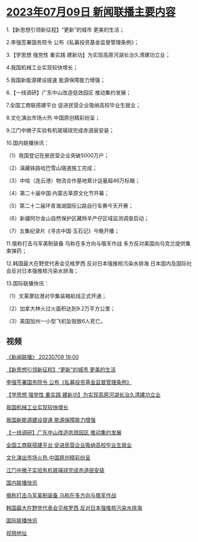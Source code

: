 # [2023年07月09日 新闻联播主要内容](https://tv.cctv.com/lm/xwlb/day/20230709.shtml)

1.【新思想引领新征程】“更新”的城市 更美的生活；

2.李强签署国务院令 公布《私募投资基金监督管理条例》；

3.【学思想 强党性 重实践 建新功】为实现高原河湖长治久清建功立业；

4.我国机械工业实现较快增长；

5.我国新能源建设提速 能源保障能力增强；

6.【一线调研】广东中山改造低效园区 推动集约发展；

7.全国工商联搭建平台 促进民营企业吸纳高校毕业生就业；

8.文化演出市场火热 中国原创精彩纷呈；

9.江门中微子实验有机玻璃球完成赤道层安装；

10.国内联播快讯：

（1）我国登记在册民营企业突破5000万户；

（2）滇藏铁路哈巴雪山隧道施工完成；

（3）中哈（连云港）物流合作基地累计运量超46万标箱；

（4）第二十届中国·内蒙古草原文化节开幕；

（5）第二十二届环青海湖国际公路自行车赛今天开赛；

（6）新疆阿尔金山自然保护区藏羚羊产仔区域监测调查启动；

（7）五集纪录片《寻古中国·玉石记》今晚开播；

11.俄称打击乌军美制装备 乌称在多方向与俄军作战 多方反对美国向乌克兰提供集束弹药；

12.韩国最大在野党代表会见格罗西 反对日本强推核污染水排海 日本国内及国际社会反对日本强推核污染水排海；

13.国际联播快讯：

（1）文莱摩拉港对华集装箱航线正式开通；

（2）加拿大林火过火面积达到9.2万平方公里；

（3）美国加州一小型飞机坠毁致6人死亡。

## 视频

[《新闻联播》 20230709 19:00](https://tv.cctv.com/2023/07/09/VIDEWbijO5duIn9tgfBsWrZm230709.shtml)

[【新思想引领新征程】“更新”的城市 更美的生活](https://tv.cctv.com/2023/07/09/VIDEOahzQhBsw9YmmAL2m2uI230709.shtml)

[李强签署国务院令 公布《私募投资基金监督管理条例》](https://tv.cctv.com/2023/07/09/VIDEcSpfmoBW1UK4rw2yPrb0230709.shtml)

[【学思想 强党性 重实践 建新功】为实现高原河湖长治久清建功立业](https://tv.cctv.com/2023/07/09/VIDE5MKYvCe5apMtLVZZ5ECL230709.shtml)

[我国机械工业实现较快增长](https://tv.cctv.com/2023/07/09/VIDEy7xOTPusgG8G2z1sfdym230709.shtml)

[我国新能源建设提速 能源保障能力增强](https://tv.cctv.com/2023/07/09/VIDENc170IDkNgdfYg4MGchh230709.shtml)

[【一线调研】广东中山改造低效园区 推动集约发展](https://tv.cctv.com/2023/07/09/VIDEt8QfkgLlrXxo5R2pTRPM230709.shtml)

[全国工商联搭建平台 促进民营企业吸纳高校毕业生就业](https://tv.cctv.com/2023/07/09/VIDEO09gr2T1cBr7kSKETHIP230709.shtml)

[文化演出市场火热 中国原创精彩纷呈](https://tv.cctv.com/2023/07/09/VIDE4Bc6pNClpx3R4Po25PQB230709.shtml)

[江门中微子实验有机玻璃球完成赤道层安装](https://tv.cctv.com/2023/07/09/VIDE918YXlZoJd4mIJdo9WUf230709.shtml)

[国内联播快讯](https://tv.cctv.com/2023/07/09/VIDE72fQWfTIjemKXVqKTxkR230709.shtml)

[俄称打击乌军美制装备 乌称在多方向与俄军作战](https://tv.cctv.com/2023/07/09/VIDECJwGLyvW6PBeEjHyWczw230709.shtml)

[韩国最大在野党代表会见格罗西 反对日本强推核污染水排海](https://tv.cctv.com/2023/07/09/VIDE8b767A4smmBPmQj7Fwhy230709.shtml)

[国际联播快讯](https://tv.cctv.com/2023/07/09/VIDEeOMFIX1HApPXr4CJDFEz230709.shtml)

[视频地址](https://tv.cctv.com/lm/xwlb/day/20230709.shtml) 

